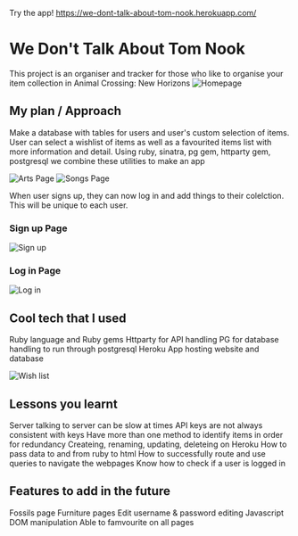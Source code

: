 Try the app! https://we-dont-talk-about-tom-nook.herokuapp.com/

# We Don't Talk About Tom Nook
This project is an organiser and tracker for those who like to organise your item collection in Animal Crossing: New Horizons
![Homepage](https://imgur.com/XdS9tF2.png)

## My plan / Approach
Make a database with tables for users and user's custom selection of items.
User can select a wishlist of items as well as a favourited items list with more information and detail.
Using ruby, sinatra, pg gem, httparty gem, postgresql we combine these utilities to make an app

![Arts Page](https://imgur.com/FhfvUY6.png) 
![Songs Page](https://imgur.com/DiF14e5.png)

When user signs up, they can now log in and add things to their colelction. This will be unique to each user.
### Sign up Page
![Sign up](https://imgur.com/S2eYCGA.png)
### Log in Page
![Log in](https://imgur.com/hOFygeu.png)

## Cool tech that I used
Ruby language and Ruby gems
Httparty for API handling
PG for database handling to run through postgresql
Heroku App hosting website and database

![Wish list](https://imgur.com/AzHclXp.png)
## Lessons you learnt
Server talking to server can be slow at times
API keys are not always consistent with keys
Have more than one method to identify items in order for redundancy
Createing, renaming, updating, deleteing on Heroku
How to pass data to and from ruby to html
How to successfully route and use queries to navigate the webpages
Know how to check if a user is logged in
## Features to add in the future
Fossils page
Furniture pages
Edit username & password editing
Javascript DOM manipulation
Able to famvourite on all pages